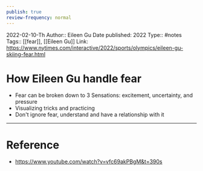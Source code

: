```yaml
---
publish: true
review-frequency: normal
---
```

2022-02-10-Th
Author:: Eileen Gu
Date published: 2022
Type:: #notes
Tags:: [[fear]], [[Eileen Gu]]
Link: https://www.nytimes.com/interactive/2022/sports/olympics/eileen-gu-skiing-fear.html

# How Eileen Gu handle fear
- Fear can be broken down to 3 Sensations: excitement, uncertainty, and pressure
- Visualizing tricks and practicing
- Don't ignore fear, understand and have a relationship with it

---
# Reference
- https://www.youtube.com/watch?v=vfc69akPBgM&t=390s